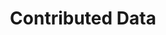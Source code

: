 ---
financial_year: 2016-17
layout: contributed-data
years: [
  ['2015-16', '/2015-16/contributed-data', 'link'],
  ['2016-17', '/2016-17/contributed-data', 'active'],
  ['2017-18', '/2017-18/contributed-data', 'link'],
]
active: contributed-data
title: Contributed Data
nested: false
---